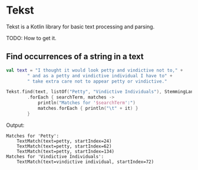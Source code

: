 # Tekst

Tekst is a Kotlin library for basic text processing and parsing.

TODO: How to get it.

## Find occurrences of a string in a text
```kotlin
val text = "I thought it would look petty and vindictive not to," +
        " and as a petty and vindictive individual I have to" +
        " take extra care not to appear petty or vindictive."

Tekst.find(text, listOf("Petty", "Vindictive Individuals"), StemmingLanguage.ENGLISH)
        .forEach { searchTerm, matches ->
            println("Matches for '$searchTerm':")
            matches.forEach { println("\t" + it) }
        }
```
Output:
```
Matches for 'Petty':
	TextMatch(text=petty, startIndex=24)
	TextMatch(text=petty, startIndex=62)
	TextMatch(text=petty, startIndex=134)
Matches for 'Vindictive Individuals':
	TextMatch(text=vindictive individual, startIndex=72)
```
